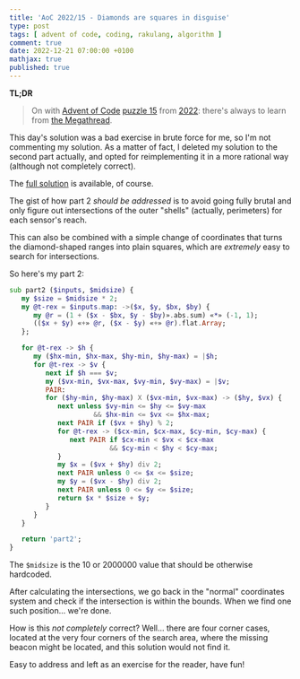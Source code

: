 ```yaml
---
title: 'AoC 2022/15 - Diamonds are squares in disguise'
type: post
tags: [ advent of code, coding, rakulang, algorithm ]
comment: true
date: 2022-12-21 07:00:00 +0100
mathjax: true
published: true
---
```


**TL;DR**

> On with [Advent of Code][] [puzzle 15][puzzle] from [2022][aoc2022]:
> there's always to learn from [the Megathread][].

This day's solution was a bad exercise in brute force for me, so I'm not
commenting my solution. As a matter of fact, I deleted my solution to
the second part actually, and opted for reimplementing it in a more
rational way (although not completely correct).

The [full solution][] is available, of course.

The gist of how part 2 *should be addressed* is to avoid going fully
brutal and only figure out intersections of the outer "shells"
(actually, perimeters) for each sensor's reach.

This can also be combined with a simple change of coordinates that turns
the diamond-shaped ranges into plain squares, which are *extremely* easy
to search for intersections.

So here's my part 2:

```raku
sub part2 ($inputs, $midsize) {
   my $size = $midsize * 2;
   my @t-rex = $inputs.map: ->($x, $y, $bx, $by) {
      my @r = (1 + ($x - $bx, $y - $by)».abs.sum) «*» (-1, 1);
      (($x + $y) «+» @r, ($x - $y) «+» @r).flat.Array;
   };

   for @t-rex -> $h {
      my ($hx-min, $hx-max, $hy-min, $hy-max) = |$h;
      for @t-rex -> $v {
         next if $h === $v;
         my ($vx-min, $vx-max, $vy-min, $vy-max) = |$v;
         PAIR:
         for ($hy-min, $hy-max) X ($vx-min, $vx-max) -> ($hy, $vx) {
            next unless $vy-min <= $hy <= $vy-max
                     && $hx-min <= $vx <= $hx-max;
            next PAIR if ($vx + $hy) % 2;
            for @t-rex -> ($cx-min, $cx-max, $cy-min, $cy-max) {
               next PAIR if $cx-min < $vx < $cx-max
                         && $cy-min < $hy < $cy-max;
            }
            my $x = ($vx + $hy) div 2;
            next PAIR unless 0 <= $x <= $size;
            my $y = ($vx - $hy) div 2;
            next PAIR unless 0 <= $y <= $size;
            return $x * $size + $y;
         }
      }
   }

   return 'part2';
}
```

The `$midsize` is the 10 or 2000000 value that should be otherwise
hardcoded.

After calculating the intersections, we go back in the "normal"
coordinates system and check if the intersection is within the bounds.
When we find one such position... we're done.

How is this *not completely* correct? Well... there are four corner
cases, located at the very four corners of the search area, where the
missing beacon might be located, and this solution would not find it.

Easy to address and left as an exercise for the reader, have fun!

[puzzle]: https://adventofcode.com/2022/day/X
[aoc2022]: https://adventofcode.com/2022/
[Advent of Code]: https://adventofcode.com/
[Raku]: https://www.raku.org/
[Perl]: https://www.perl.org/
[full solution]: https://gitlab.com/polettix/advent-of-code/-/blob/main/2022/15.raku
[the Megathread]: https://www.reddit.com/r/adventofcode/comments/zmcn64

